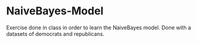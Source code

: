# NaiveBayes-Model
Exercise done in class in order to learn the NaiveBayes model. Done with a datasets of democrats and republicans.
